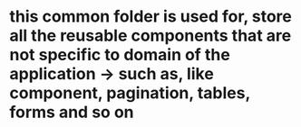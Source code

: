# this common folder is used for, store all the reusable components that are not specific to domain of the application -> such as, like component, pagination, tables, forms and so on
